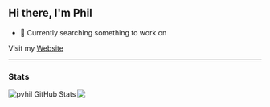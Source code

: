 ## Hi there, I'm Phil  

- 🌱 Currently searching something to work on  


Visit my [Website](https://pvhil.me)

---

### Stats  

<img align="left" alt="pvhil GitHub Stats" src="https://github-readme-stats.vercel.app/api?username=pvhil&show_icons=true&hide_border=true" />  
  
![](https://hit.yhype.me/github/profile?user_id=54856838)

